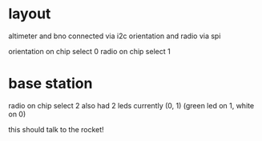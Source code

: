 # layout

altimeter and bno connected via i2c
orientation and radio via spi

orientation on chip select 0
radio on chip select 1

# base station

radio on chip select 2
also had 2 leds currently (0, 1)
(green led on 1, white on 0)

this should talk to the rocket!
